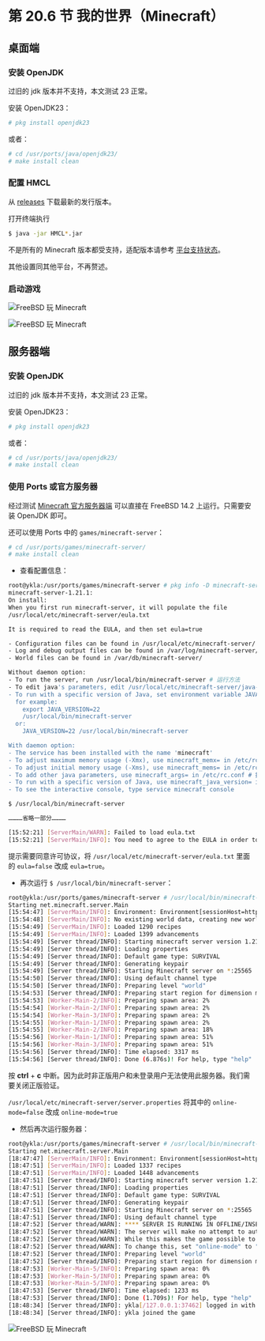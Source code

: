 # 第 20.6 节 我的世界（Minecraft）


## 桌面端

### 安装 OpenJDK

过旧的 jdk 版本并不支持，本文测试 23 正常。

安装 OpenJDK23：

```sh
# pkg install openjdk23
```

或者：

```sh
# cd /usr/ports/java/openjdk23/ 
# make install clean
```

### 配置 HMCL

从 [releases](https://github.com/HMCL-dev/HMCL/releases) 下载最新的发行版本。

打开终端执行

```sh
$ java -jar HMCL*.jar
```

不是所有的 Minecraft 版本都受支持，适配版本请参考 [平台支持状态](https://github.com/HMCL-dev/HMCL/blob/main/PLATFORM_cn.md)。

其他设置同其他平台，不再赘述。

### 启动游戏

![FreeBSD 玩 Minecraft](../.gitbook/assets/mc1.png)

![FreeBSD 玩 Minecraft](../.gitbook/assets/mc2.png)

## 服务器端

### 安装 OpenJDK

过旧的 jdk 版本并不支持，本文测试 23 正常。

安装 OpenJDK23：

```sh
# pkg install openjdk23
```

或者：

```sh
# cd /usr/ports/java/openjdk23/ 
# make install clean
```

### 使用 Ports 或官方服务器

经过测试 [Minecraft 官方服务器端](https://www.minecraft.net/en-us/download/server) 可以直接在 FreeBSD 14.2 上运行。只需要安装 OpenJDK 即可。

还可以使用 Ports 中的 `games/minecraft-server`：

```sh
# cd /usr/ports/games/minecraft-server/ 
# make install clean
```

- 查看配置信息：

```sh
root@ykla:/usr/ports/games/minecraft-server # pkg info -D minecraft-server
minecraft-server-1.21.1:
On install:
When you first run minecraft-server, it will populate the file
/usr/local/etc/minecraft-server/eula.txt

It is required to read the EULA, and then set eula=true

- Configuration files can be found in /usr/local/etc/minecraft-server/
- Log and debug output files can be found in /var/log/minecraft-server/
- World files can be found in /var/db/minecraft-server/

Without daemon option:
- To run the server, run /usr/local/bin/minecraft-server # 运行方法
- To edit java's parameters, edit /usr/local/etc/minecraft-server/java-args.txt # java 参数
- To run with a specific version of Java, set environment variable JAVA_VERSION, # 指定某一 java 版本
  for example:
    export JAVA_VERSION=22
    /usr/local/bin/minecraft-server
  or:
    JAVA_VERSION=22 /usr/local/bin/minecraft-server

With daemon option:
- The service has been installed with the name 'minecraft'
- To adjust maximum memory usage (-Xmx), use minecraft_memx= in /etc/rc.conf  # 指定最大内存占用
- To adjust initial memory usage (-Xms), use minecraft_mems= in /etc/rc.conf # 指定初始化内存占用
- To add other java parameters, use minecraft_args= in /etc/rc.conf # 指定初始化参数
- To run with a specific version of Java, use minecraft_java_version= in /etc/rc.conf # 指定某一 java 版本
- To see the interactive console, type service minecraft console
```

```sh
$ /usr/local/bin/minecraft-server

…………省略一部分…………

[15:52:21] [ServerMain/WARN]: Failed to load eula.txt
[15:52:21] [ServerMain/INFO]: You need to agree to the EULA in order to run the server. Go to eula.txt for more info.
```

提示需要同意许可协议，将 `/usr/local/etc/minecraft-server/eula.txt` 里面的 `eula=false` 改成 `eula=true`。

- 再次运行 `$ /usr/local/bin/minecraft-server`：

```sh
root@ykla:/usr/ports/games/minecraft-server # /usr/local/bin/minecraft-server
Starting net.minecraft.server.Main
[15:54:47] [ServerMain/INFO]: Environment: Environment[sessionHost=https://sessionserver.mojang.com, servicesHost=https://api.minecraftservices.com, name=PROD]
[15:54:48] [ServerMain/INFO]: No existing world data, creating new world
[15:54:49] [ServerMain/INFO]: Loaded 1290 recipes
[15:54:49] [ServerMain/INFO]: Loaded 1399 advancements
[15:54:49] [Server thread/INFO]: Starting minecraft server version 1.21.1
[15:54:49] [Server thread/INFO]: Loading properties
[15:54:49] [Server thread/INFO]: Default game type: SURVIVAL
[15:54:49] [Server thread/INFO]: Generating keypair
[15:54:49] [Server thread/INFO]: Starting Minecraft server on *:25565
[15:54:50] [Server thread/INFO]: Using default channel type
[15:54:50] [Server thread/INFO]: Preparing level "world"
[15:54:53] [Server thread/INFO]: Preparing start region for dimension minecraft:overworld
[15:54:53] [Worker-Main-2/INFO]: Preparing spawn area: 2%
[15:54:54] [Worker-Main-2/INFO]: Preparing spawn area: 2%
[15:54:54] [Worker-Main-3/INFO]: Preparing spawn area: 2%
[15:54:55] [Worker-Main-1/INFO]: Preparing spawn area: 2%
[15:54:55] [Worker-Main-2/INFO]: Preparing spawn area: 18%
[15:54:56] [Worker-Main-1/INFO]: Preparing spawn area: 51%
[15:54:56] [Worker-Main-3/INFO]: Preparing spawn area: 51%
[15:54:56] [Server thread/INFO]: Time elapsed: 3317 ms
[15:54:56] [Server thread/INFO]: Done (6.876s)! For help, type "help"
```

按 **ctrl** + **c** 中断。因为此时非正版用户和未登录用户无法使用此服务器。我们需要关闭正版验证。

`/usr/local/etc/minecraft-server/server.properties` 将其中的 `online-mode=false` 改成 `online-mode=true`

- 然后再次运行服务器：

```sh
root@ykla:/usr/ports/games/minecraft-server # /usr/local/bin/minecraft-server
Starting net.minecraft.server.Main
[18:47:47] [ServerMain/INFO]: Environment: Environment[sessionHost=https://sessionserver.mojang.com, servicesHost=https://api.minecraftservices.com, name=PROD]
[18:47:51] [ServerMain/INFO]: Loaded 1337 recipes
[18:47:51] [ServerMain/INFO]: Loaded 1448 advancements
[18:47:51] [Server thread/INFO]: Starting minecraft server version 1.21.3
[18:47:51] [Server thread/INFO]: Loading properties
[18:47:51] [Server thread/INFO]: Default game type: SURVIVAL
[18:47:51] [Server thread/INFO]: Generating keypair
[18:47:51] [Server thread/INFO]: Starting Minecraft server on *:25565
[18:47:51] [Server thread/INFO]: Using default channel type
[18:47:52] [Server thread/WARN]: **** SERVER IS RUNNING IN OFFLINE/INSECURE MODE!
[18:47:52] [Server thread/WARN]: The server will make no attempt to authenticate usernames. Beware.
[18:47:52] [Server thread/WARN]: While this makes the game possible to play without internet access, it also opens up the ability for hackers to connect with any username they choose.
[18:47:52] [Server thread/WARN]: To change this, set "online-mode" to "true" in the server.properties file.
[18:47:52] [Server thread/INFO]: Preparing level "world"
[18:47:52] [Server thread/INFO]: Preparing start region for dimension minecraft:overworld
[18:47:53] [Worker-Main-5/INFO]: Preparing spawn area: 0%
[18:47:53] [Worker-Main-5/INFO]: Preparing spawn area: 0%
[18:47:53] [Worker-Main-5/INFO]: Preparing spawn area: 0%
[18:47:53] [Server thread/INFO]: Time elapsed: 1233 ms
[18:47:53] [Server thread/INFO]: Done (1.709s)! For help, type "help"
[18:48:34] [Server thread/INFO]: ykla[/127.0.0.1:37462] logged in with entity id 39 at (-1.5, 63.0, 1.5)
[18:48:34] [Server thread/INFO]: ykla joined the game
```

![FreeBSD 玩 Minecraft](../.gitbook/assets/mc3.png)